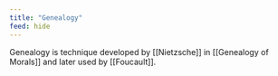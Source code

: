 ```yaml
---
title: "Genealogy"
feed: hide
---
```


Genealogy is technique developed by [[Nietzsche]] in [[Genealogy of Morals]] and later used by [[Foucault]]. 